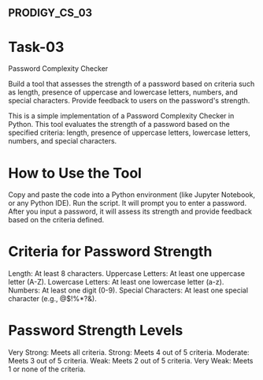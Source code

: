 ## PRODIGY_CS_03

# Task-03
Password Complexity Checker

Build a tool that assesses the strength of a password based on criteria such as length, presence of uppercase and lowercase letters, numbers, and special characters. Provide feedback to users on the password's strength.

This is a simple implementation of a Password Complexity Checker in Python. This tool evaluates the strength of a password based on the specified criteria: length, presence of uppercase letters, lowercase letters, numbers, and special characters.

# How to Use the Tool
Copy and paste the code into a Python environment (like Jupyter Notebook, or any Python IDE).
Run the script. It will prompt you to enter a password.
After you input a password, it will assess its strength and provide feedback based on the criteria defined.

# Criteria for Password Strength
Length: At least 8 characters.
Uppercase Letters: At least one uppercase letter (A-Z).
Lowercase Letters: At least one lowercase letter (a-z).
Numbers: At least one digit (0-9).
Special Characters: At least one special character (e.g., @$!%*?&).

# Password Strength Levels
Very Strong: Meets all criteria.
Strong: Meets 4 out of 5 criteria.
Moderate: Meets 3 out of 5 criteria.
Weak: Meets 2 out of 5 criteria.
Very Weak: Meets 1 or none of the criteria.
